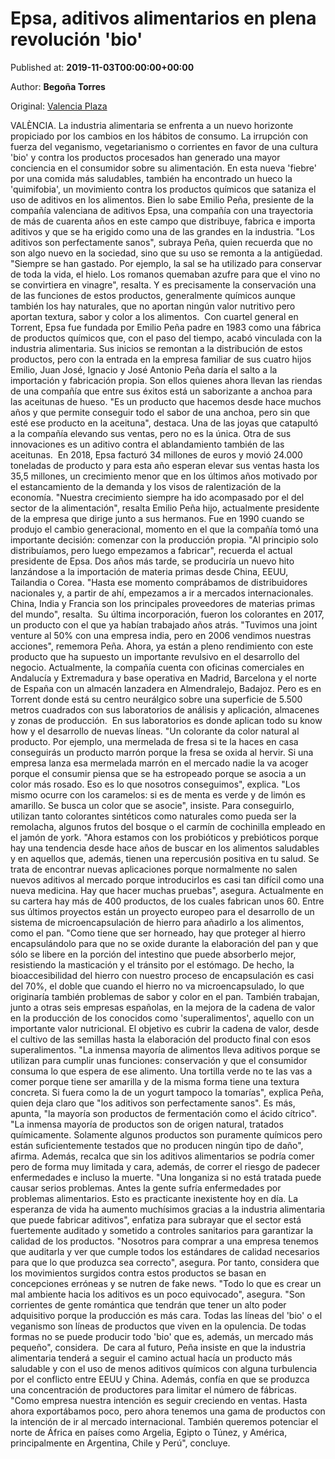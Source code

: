 
# Epsa, aditivos alimentarios en plena revolución 'bio'

Published at: **2019-11-03T00:00:00+00:00**

Author: **Begoña Torres**

Original: [Valencia Plaza](https://valenciaplaza.com/epsa-aditivos-alimentarios-en-plena-revolucion-bio)

VALÈNCIA. La industria alimentaria se enfrenta a un nuevo horizonte propiciado por los cambios en los hábitos de consumo. La irrupción con fuerza del veganismo, vegetarianismo o corrientes en favor de una cultura 'bio' y contra los productos procesados han generado una mayor conciencia en el consumidor sobre su alimentación. En esta nueva 'fiebre' por una comida más saludables, también ha encontrado un hueco la 'quimifobia', un movimiento contra los productos químicos que sataniza el uso de aditivos en los alimentos. Bien lo sabe Emilio Peña, presiente de la compañía valenciana de aditivos Epsa, una compañía con una trayectoria de más de cuarenta años en este campo que distribuye, fabrica e importa aditivos y que se ha erigido como una de las grandes en la industria.
"Los aditivos son perfectamente sanos", subraya Peña, quien recuerda que no son algo nuevo en la sociedad, sino que su uso se remonta a la antigüedad. "Siempre se han gastado. Por ejemplo, la sal se ha utilizado para conservar de toda la vida, el hielo. Los romanos quemaban azufre para que el vino no se convirtiera en vinagre", resalta. Y es precisamente la conservación una de las funciones de estos productos, generalmente químicos aunque también los hay naturales, que no aportan ningún valor nutritivo pero aportan textura, sabor y color a los alimentos. 
Con cuartel general en Torrent, Epsa fue fundada por Emilio Peña padre en 1983 como una fábrica de productos químicos que, con el paso del tiempo, acabó vinculada con la industria alimentaria. Sus inicios se remontan a la distribución de estos productos, pero con la entrada en la empresa familiar de sus cuatro hijos Emilio, Juan José, Ignacio y José Antonio Peña daría el salto a la importación y fabricación propia. Son ellos quienes ahora llevan las riendas de una compañía que entre sus éxitos está un saborizante a anchoa para las aceitunas de hueso. "Es un producto que hacemos desde hace muchos años y que permite conseguir todo el sabor de una anchoa, pero sin que esté ese producto en la aceituna", destaca. Una de las joyas que catapultó a la compañía elevando sus ventas, pero no es la única. Otra de sus innovaciones es un aditivo contra el ablandamiento también de las aceitunas. 
En 2018, Epsa facturó 34 millones de euros y movió 24.000 toneladas de producto y para esta año esperan elevar sus ventas hasta los 35,5 millones, un crecimiento menor que en los últimos años motivado por el estancamiento de la demanda y los visos de ralentización de la economía. "Nuestra crecimiento siempre ha ido acompasado por el del sector de la alimentación", resalta Emilio Peña hijo, actualmente presidente de la empresa que dirige junto a sus hermanos.
Fue en 1990 cuando se produjo el cambio generacional, momento en el que la compañía tomó una importante decisión: comenzar con la producción propia. "Al principio solo distribuíamos, pero luego empezamos a fabricar", recuerda el actual presidente de Epsa. Dos años más tarde, se produciría un nuevo hito lanzándose a la importación de materia primas desde China, EEUU, Tailandia o Corea. "Hasta ese momento comprábamos de distribuidores nacionales y, a partir de ahí, empezamos a ir a mercados internacionales. China, India y Francia son los principales proveedores de materias primas del mundo", resalta. 
Su última incorporación, fueron los colorantes en 2017, un producto con el que ya habían trabajado años atrás. "Tuvimos una joint venture al 50% con una empresa india, pero en 2006 vendimos nuestras acciones", rememora Peña. Ahora, ya están a pleno rendimiento con este producto que ha supuesto un importante revulsivo en el desarrollo del negocio.
Actualmente, la compañía cuenta con oficinas comerciales en Andalucía y Extremadura y base operativa en Madrid, Barcelona y el norte de España con un almacén lanzadera en Almendralejo, Badajoz. Pero es en Torrent donde está su centro neurálgico sobre una superficie de 5.500 metros cuadrados con sus laboratorios de análisis y aplicación, almacenes y zonas de producción. 
En sus laboratorios es donde aplican todo su know how y el desarrollo de nuevas líneas. "Un colorante da color natural al producto. Por ejemplo, una mermelada de fresa si te la haces en casa conseguirás un producto marrón porque la fresa se oxida al hervir. Si una empresa lanza esa mermelada marrón en el mercado nadie la va acoger porque el consumir piensa que se ha estropeado porque se asocia a un color más rosado. Eso es lo que nosotros conseguimos", explica. "Los mismo ocurre con los caramelos: si es de menta es verde y de limón es amarillo. Se busca un color que se asocie", insiste. Para conseguirlo, utilizan tanto colorantes sintéticos como naturales como pueda ser la remolacha, algunos frutos del bosque o el carmín de cochinilla empleado en el jamón de york.
"Ahora estamos con los probióticos y prebióticos porque hay una tendencia desde hace años de buscar en los alimentos saludables y en aquellos que, además, tienen una repercusión positiva en tu salud. Se trata de encontrar nuevas aplicaciones porque normalmente no salen nuevos aditivos al mercado porque introducirlos es casi tan difícil como una nueva medicina. Hay que hacer muchas pruebas", asegura. Actualmente en su cartera hay más de 400 productos, de los cuales fabrican unos 60.
Entre sus últimos proyectos están un proyecto europeo para el desarrollo de un sistema de microencapsulación de hierro para añadirlo a los alimentos, como el pan. "Como tiene que ser horneado, hay que proteger al hierro encapsulándolo para que no se oxide durante la elaboración del pan y que sólo se libere en la porción del intestino que puede absorberlo mejor, resistiendo la masticación y el tránsito por el estómago. De hecho, la bioaccesibilidad del hierro con nuestro proceso de encapsulación es casi del 70%, el doble que cuando el hierro no va microencapsulado, lo que originaría también problemas de sabor y color en el pan.
También trabajan, junto a otras seis empresas españolas, en la mejora de la cadena de valor en la producción de los conocidos como 'superalimentos', aquello con un importante valor nutricional. El objetivo es cubrir la cadena de valor, desde el cultivo de las semillas hasta la elaboración del producto final con esos superalimentos.
"La inmensa mayoría de alimentos lleva aditivos porque se utilizan para cumplir unas funciones: conservación y que el consumidor consuma lo que espera de ese alimento. Una tortilla verde no te las vas a comer porque tiene ser amarilla y de la misma forma tiene una textura concreta. Si fuera como la de un yogurt tampoco la tomarías", explica Peña, quien deja claro que "los aditivos son perfectamente sanos". Es más, apunta, "la mayoría son productos de fermentación como el ácido cítrico". "La inmensa mayoría de productos son de origen natural, tratados químicamente. Solamente algunos productos son puramente químicos pero están suficientemente testados que no producen ningún tipo de daño", afirma.
Además, recalca que sin los aditivos alimentarios se podría comer pero de forma muy limitada y cara, además, de correr el riesgo de padecer enfermedades e incluso la muerte. "Una longaniza si no está tratada puede causar serios problemas. Antes la gente sufría enfermedades por problemas alimentarios. Esto es practicante inexistente hoy en día. La esperanza de vida ha aumento muchísimos gracias a la industria alimentaria que puede fabricar aditivos", enfatiza para subrayar que el sector está fuertemente auditado y sometido a controles sanitarios para garantizar la calidad de los productos. "Nosotros para comprar a una empresa tenemos que auditarla y ver que cumple todos los estándares de calidad necesarios para que lo que produzca sea correcto", asegura.
Por tanto, considera que los movimientos surgidos contra estos productos se basan en concepciones erróneas y se nutren de fake news. "Todo lo que es crear un mal ambiente hacia los aditivos es un poco equivocado", asegura. "Son corrientes de gente romántica que tendrán que tener un alto poder adquisitivo porque la producción es más cara. Todas las líneas del 'bio' o el veganismo son líneas de productos que viven en la opulencia. De todas formas no se puede producir todo 'bio' que es, además, un mercado más pequeño", considera. 
De cara al futuro, Peña insiste en que la industria alimentaria tenderá a seguir el camino actual hacía un producto más saludable y con el uso de menos aditivos químicos con alguna turbulencia por el conflicto entre EEUU y China. Además, confía en que se produzca una concentración de productores para limitar el número de fábricas.
"Como empresa nuestra intención es seguir creciendo en ventas. Hasta ahora exportábamos poco, pero ahora tenemos una gama de productos con la intención de ir al mercado internacional. También queremos potenciar el norte de África en países como Argelia, Egipto o Túnez, y América, principalmente en Argentina, Chile y Perú", concluye. 
